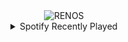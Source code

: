 <div align="center">
<picture>
    <source media="(prefers-color-scheme: dark)" srcset="https://i.ibb.co/LdJvGPFx/output-gif.gif">
    <source media="(prefers-color-scheme: light)" srcset="https://i.ibb.co/LdJvGPFx/output-gif.gif">
    <img alt="RENOS" src="https://i.ibb.co/LdJvGPFx/output-gif.gif">
</picture>
<details>
<summary>Spotify Recently Played</summary>
<img src="https://spotify-recently-played-readme.vercel.app/api?user=31d6d6zerc5ct6kck32na2ozsqf4&unique=1&width=400" alt="Spotify" />
</details>
</div>

<!-- Image deletion URL: https://ibb.co/3mMkJs3p/23a8ff65825066fad3a3e26351c97530 -->